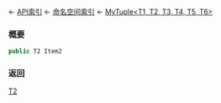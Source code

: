 ← [API索引](Api-Index) ← [命名空间索引](Namespace-Index) ← [MyTuple&lt;T1, T2, T3, T4, T5, T6&gt;](VRage.MyTuple`6)

### 概要

```csharp
public T2 Item2
```

### 返回

[T2]()

